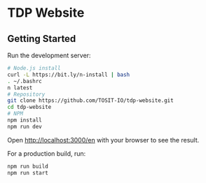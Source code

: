 
# TDP Website

## Getting Started

Run the development server:

```bash
# Node.js install
curl -L https://bit.ly/n-install | bash
. ~/.bashrc
n latest
# Repository
git clone https://github.com/TOSIT-IO/tdp-website.git
cd tdp-website
# NPM
npm install
npm run dev
```

Open [http://localhost:3000/en](http://localhost:3000/en) with your browser to see the result.

For a production build, run:

```bash
npm run build
npm run start
```
